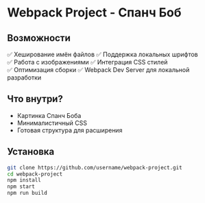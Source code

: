 # Webpack Project - Спанч Боб

## Возможности

✅ Хеширование имён файлов
✅ Поддержка локальных шрифтов  
✅ Работа с изображениями 
✅ Интеграция CSS стилей  
✅ Оптимизация сборки
✅ Webpack Dev Server для локальной разработки

## Что внутри?

- Картинка Спанч Боба 
- Минималистичный CSS
- Готовая структура для расширения

## Установка

   ```bash
   git clone https://github.com/username/webpack-project.git
   cd webpack-project
   npm install
   npm start
   npm run build
